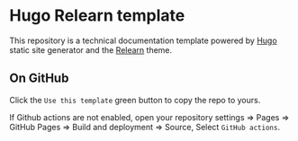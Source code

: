 # Hugo Relearn template

This repository is a technical documentation template powered by [Hugo](https://gohugo.io/) static site generator and the [Relearn](https://mcshelby.github.io/hugo-theme-relearn/) theme.

## On GitHub

Click the `Use this template` green button to copy the repo to yours.

If Github actions are not enabled, open your repository settings => Pages => GitHub Pages => Build and deployment => Source, Select `GitHub actions`.